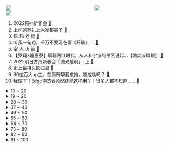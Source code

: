 <div >
	<a style="float:left;width:55%;" href = "https://github.com/anuraghazra/github-readme-stats">
	 <img src = "https://github-readme-stats.vercel.app/api?username=iuuuuuaena&theme=buefy&show_icons=true"/>
	</a>
	<a  style="float:right;width:45%" href = "https://github.com/anuraghazra/github-readme-stats">
	 <img  src="https://github-readme-stats.vercel.app/api/top-langs/?username=anuraghazra&layout=compact"/>
	</a>
	</div>

[![](https://img.shields.io/badge/jxd-@jxdgogogo.xyz-yellowgreen.svg)](https://www.jxdgogogo.xyz)<br>
1. 2022原神新春会 [:link:](//www.bilibili.com/video/BV1sT4y127SN) <br>
2. 上司的葬礼上大家都哭了 [:link:](//www.bilibili.com/video/BV1uT4y127Ux) <br>
3. 猫 和 老 鼠 [:link:](//www.bilibili.com/video/BV1b3411Y7UQ) <br>
4. 听我一句劝，千万不要现在看《开端》！ [:link:](//www.bilibili.com/video/BV19R4y1M737) <br>
5. 宰 人 火 箭 [:link:](//www.bilibili.com/video/BV1rr4y1e7ec) <br>
6. 【罗翔×喻恩泰】聊聊网红时代。从人和宇宙的关系说起…【确实该聊聊】 [:link:](//www.bilibili.com/video/BV1aR4y1M7pQ) <br>
7. 2022明日方舟新春会「流光启明」-上 [:link:](//www.bilibili.com/video/BV1C44y1W7F9) <br>
8. 史上最持久欧拉盘 [:link:](//www.bilibili.com/video/BV14P4y177xW) <br>
9. 30位百大up主，在厕所帮我求婚，能成功吗？ [:link:](//www.bilibili.com/video/BV15R4y1u71U) <br>
10. 我惊了！Edge浏览器竟然还能这样用？！很多人都不知道...... [:link:](//www.bilibili.com/video/BV1PS4y1771m) <br>
<details>
<summary>10 ~ 20</summary>

11. 【原神新春会】一梦千宵 [:link:](//www.bilibili.com/video/BV1QL4y147wM) <br>
12. 三男二女吸食笑气被警察抓获后竟说出这话？ [:link:](//www.bilibili.com/video/BV1iY411b7nK) <br>
13. 我很害怕，怕你流口水流到脱水。。 [:link:](//www.bilibili.com/video/BV1kY411474k) <br>
14. 想趁百大给她惊喜，却把她惹哭了...... [:link:](//www.bilibili.com/video/BV14S4y1L7PK) <br>
15. 评分5.1！起飞失败！一烂到底！《特利迦奥特曼》最终完结吐槽 [:link:](//www.bilibili.com/video/BV1Hr4y1e7Md) <br>
16. 空 气 炸 锅 牛 逼 症 [:link:](//www.bilibili.com/video/BV1qF411p7kc) <br>
17. 我必须在大师决斗中闪光抽卡【水无月菌】 [:link:](//www.bilibili.com/video/BV18P4y1P75m) <br>
18. 一千元打造游戏手机，干翻最新小米12Pro旗舰机！ [:link:](//www.bilibili.com/video/BV1cR4y1u7Xo) <br>
19. 【基德】爆肝1月，汇总52篇论文，5大新冠毒王全面报告 [:link:](//www.bilibili.com/video/BV1U3411h7nE) <br>
</details>
<details>
<summary>19 ~ 20</summary>

20. 我又开了个网吧！ [:link:](//www.bilibili.com/video/BV1Lr4y1e7YD) <br>
21. 被这带货的主播笑死 [:link:](//www.bilibili.com/video/BV1U34y1i74G) <br>
22. 【白敬亭】2022，新的一年，新的开端！ [:link:](//www.bilibili.com/video/BV1p34y1q7m2) <br>
23. 卷  起  来  了（物理） [:link:](//www.bilibili.com/video/BV1ab4y1n7J2) <br>
24. 【原神新春会】😆每 天 一 遍，生 草 无 限😆 [:link:](//www.bilibili.com/video/BV1ca411m7do) <br>
25. 【原神】当我爸用上了可莉导航语音！ [:link:](//www.bilibili.com/video/BV1Bq4y1k7mc) <br>
26. 这个英文网名惊艳到我了！ [:link:](//www.bilibili.com/video/BV19P4y1P73Y) <br>
27. 【医学博士】如何把他杀伪装成自杀？I 非自然死亡 [:link:](//www.bilibili.com/video/BV1qr4y1e7DJ) <br>
28. 【原神新春会】陪你跨越尘世的旅途 [:link:](//www.bilibili.com/video/BV1Fa411m7uE) <br>
</details>
<details>
<summary>28 ~ 30</summary>

29. 网红博主刘庸干净又卫生在印度确诊新冠：已居家隔离 好了再更新 [:link:](//www.bilibili.com/video/BV1kq4y1C7Z9) <br>
30. 《当代年轻人过年怼亲戚指南》 [:link:](//www.bilibili.com/video/BV1ES4y17765) <br>
31. 裁判：超速可以判吗 [:link:](//www.bilibili.com/video/BV1RZ4y1f7k2) <br>
32. 魈：别唱了旅行者羞死人了啊啊啊！！！ [:link:](//www.bilibili.com/video/BV1wf4y1F7CJ) <br>
33. 【原神新春会】给另一个世界的你 [:link:](//www.bilibili.com/video/BV15m4y1S7mD) <br>
34. 五菱神车：车不行，别怪路不平 [:link:](//www.bilibili.com/video/BV1aY411b7Pe) <br>
35. 人民的背后有坚强的后盾，致敬英雄！ #我是律师 [:link:](//www.bilibili.com/video/BV1Rq4y1k71c) <br>
36. 《原魔》角色演示-「钟巴：听书人」 [:link:](//www.bilibili.com/video/BV1d34y1i76d) <br>
37. 油 炸 牛 排 天 花 板 [:link:](//www.bilibili.com/video/BV1tF411p7GN) <br>
</details>
<details>
<summary>37 ~ 40</summary>

38. 电影院的“爱情” [:link:](//www.bilibili.com/video/BV1FY411b7y4) <br>
39. deep♂夹奥特曼终篇：永远的♂自由 [:link:](//www.bilibili.com/video/BV18P4y177Uq) <br>
40. 丢掉多余的自我，遇上最真实的你，善待自己，不负韶华，感谢百万个你们的支持~ [:link:](//www.bilibili.com/video/BV1h3411Y7m9) <br>
41. 曾经Cheems也想过一了百了 [:link:](//www.bilibili.com/video/BV1oS4y157YY) <br>
42. 【Minecraft 4K】我们几乎烧完了全年预算——只为这200秒的极致效果  GNwork新年建筑展示 [:link:](//www.bilibili.com/video/BV1ja411m7Du) <br>
43. 【STN快报第六季18】我这里有笔钱没处花，你那里有NFT吗？ [:link:](//www.bilibili.com/video/BV183411h7DS) <br>
44. 社恐和理发师的沟通有多困难… [:link:](//www.bilibili.com/video/BV1aP4y1772w) <br>
45. 在网络随机聊天室遇到一段令人感动到落泪的音乐，对于这两个女生来说，这应该会成为她们人生中最美好的一段回忆吧 [:link:](//www.bilibili.com/video/BV1s3411Y7ch) <br>
46. 12元一碟，胖头鱼连吃24碟，吊打排名第一海鲜火锅【怎么这么值ep35-纯味斑鱼府】 [:link:](//www.bilibili.com/video/BV1Zm4y1U7JK) <br>
</details>
<details>
<summary>46 ~ 50</summary>

47. “米津玄师，你要当原告是吧！” [:link:](//www.bilibili.com/video/BV1Kr4y1e7tQ) <br>
48. 奥托之死？真琪揭露！带你看崩坏3主线最大爆点！「崩坏3剧情讲堂#10」 [:link:](//www.bilibili.com/video/BV1fZ4y1f7U4) <br>
49. 林冲受难！鲁智深大闹野猪林！柴进登场！《水浒传》P5（刺配沧州） [:link:](//www.bilibili.com/video/BV13F411p7JC) <br>
50. 25岁时没人告诉你的事情，趁早知道的8条建议|关于金钱、爱情、工作、原生家庭、年龄焦虑【姜Dora】 [:link:](//www.bilibili.com/video/BV16S4y157TV) <br>
51. 革命年代共产党的红军很穷？【思维实验室】 [:link:](//www.bilibili.com/video/BV1D5411f7ch) <br>
52. 林宛瑜的价值观｜22岁再看12岁的剧 [:link:](//www.bilibili.com/video/BV1Hu41117i2) <br>
53. 成年阴影再加一个！开年最司锅姨的好剧！详细解说国产剧《开端》9-12集 [:link:](//www.bilibili.com/video/BV1XZ4y1f7Vd) <br>
54. 【3D东方】永夜抄 - part 1 [:link:](//www.bilibili.com/video/BV19P4y177iz) <br>
55. 吴京给黑人小伙喝假酒，但是怎么拍情绪都上不来 [:link:](//www.bilibili.com/video/BV1ya41127kk) <br>
</details>
<details>
<summary>55 ~ 60</summary>

56. 金 钱 豹 物 种 入 侵 ！！！ [:link:](//www.bilibili.com/video/BV1kZ4y1f7CJ) <br>
57. 张镇辉台球正经教学【6个不太建议使用的技巧】11.0版本 [:link:](//www.bilibili.com/video/BV1oZ4y1o7Lf) <br>
58. 【明日方舟新春会】海猫厨房 [:link:](//www.bilibili.com/video/BV13R4y1u7JT) <br>
59. 【澄清视频】本来没打算在B站发，现在看来很有必要 [:link:](//www.bilibili.com/video/BV14m4y1S7Ux) <br>
60. 快乐一哥入驻b站 大家好我是宋家腾，了解一下 [:link:](//www.bilibili.com/video/BV1hq4y1C7Bs) <br>
61. ⚡我 叫 焦 鹤 云⚡ [:link:](//www.bilibili.com/video/BV1qP4y177EA) <br>
62. “差九岁怎么了，这天赐的cp感” [:link:](//www.bilibili.com/video/BV1144y1W7AU) <br>
63. 来玩崩坏3吧，______！ [:link:](//www.bilibili.com/video/BV15F411p74M) <br>
64. 清台3000日元一回超级扭蛋机！竟然连出大奖！！ [:link:](//www.bilibili.com/video/BV1tu41117C3) <br>
</details>
<details>
<summary>64 ~ 70</summary>

65. 玩了六年推币机，头一次中大奖，一个硬币推倒三座硬币高塔！！！ [:link:](//www.bilibili.com/video/BV1S34y1i7UH) <br>
66. 如果锅姨提的是旺仔牛奶 [:link:](//www.bilibili.com/video/BV13q4y1w7Ha) <br>
67. 你只管睡 剩下的交给我 [:link:](//www.bilibili.com/video/BV1pT4y127ru) <br>
68. 当你和广东人吃火锅 [:link:](//www.bilibili.com/video/BV153411Y781) <br>
69. 【原神新春会】原来他们也玩原神！！ [:link:](//www.bilibili.com/video/BV1Lr4y1e73j) <br>
70. 【抽奖预告】10W粉丝福利，送一台跑分185W价值2.3W全家桶电脑给大家！仅限B站 [:link:](//www.bilibili.com/video/BV1Z34y1i78w) <br>
71. 烈日下，他以推冰块的行为艺术来告诉你什么叫碌碌无为 [:link:](//www.bilibili.com/video/BV1GF411p7LS) <br>
72. 后续来了....这么无聊且痛苦的事情，不会再做第二次了！(つД`) [:link:](//www.bilibili.com/video/BV1NR4y1u7SL) <br>
73. 爱情来得太快就像龙卷风 [:link:](//www.bilibili.com/video/BV1i44y1L73D) <br>
</details>
<details>
<summary>73 ~ 80</summary>

74. 【原神新春会】璃云月海 [:link:](//www.bilibili.com/video/BV17m4y1S7PM) <br>
75. 妈沫克星 [:link:](//www.bilibili.com/video/BV1n3411h7GG) <br>
76. 《镜双城》：奖励自己一部古偶是吧？？ [:link:](//www.bilibili.com/video/BV1GT4y1y7Ax) <br>
77. 警员：这次我必能反杀警长！！ [:link:](//www.bilibili.com/video/BV1b3411h7uT) <br>
78. 一个月电费7000块钱？？背后原因令人暖脚。【懂点儿啥】 [:link:](//www.bilibili.com/video/BV17S4y1777D) <br>
79. 东北超市的试吃也太吓人了……………… [:link:](//www.bilibili.com/video/BV1uF411p7hv) <br>
80. 《 过 年 装 逼 神 器 》 [:link:](//www.bilibili.com/video/BV1Vq4y1C7Mc) <br>
81. 史上第一位LV7诞生? [:link:](//www.bilibili.com/video/BV1TR4y1T7dB) <br>
82. 大哥有事真上啊 [:link:](//www.bilibili.com/video/BV1Fu41117Tv) <br>
</details>
<details>
<summary>82 ~ 90</summary>

83. 【原神新春会】关于吃拉面会冒出狐狸这件事 [:link:](//www.bilibili.com/video/BV16a41127bT) <br>
84. 翻翻理科生上课画的本子～ [:link:](//www.bilibili.com/video/BV15f4y1F71P) <br>
85. 【原神新春会】提瓦特偶像大师【爆肝描改动画】 [:link:](//www.bilibili.com/video/BV1J3411Y78J) <br>
86. （这也能解说？！）前方高燃的玩具赛车对决！男人的快乐系列！ [:link:](//www.bilibili.com/video/BV1Pr4y1e7dj) <br>
87. 不愧是战斗民族的女人！ #眼神交流 #婆媳 [:link:](//www.bilibili.com/video/BV15R4y1u7i8) <br>
88. 【原神】渊下宫十大生草区域 从第一个开始就离谱了 [:link:](//www.bilibili.com/video/BV1cF411p7KW) <br>
89. 丑丑的土猫也是可爱的！ [:link:](//www.bilibili.com/video/BV1Ub4y1J7Zt) <br>
90. 【22娘×33娘】答应我，不要再当舔狗了！ [:link:](//www.bilibili.com/video/BV1mS4y157g5) <br>
91. 全网首吃“蟹老板”，眼睛跟天线一样，做蟹肉煲绝了 [:link:](//www.bilibili.com/video/BV1Qr4y1Y7WP) <br>
</details>
<details>
<summary>91 ~ 100</summary>

92. 我和百万粉up主同居了！ [:link:](//www.bilibili.com/video/BV1yF411p79b) <br>
93. 【原神新春会】踏上仅属于自己的路，终点是重逢。 [:link:](//www.bilibili.com/video/BV1Am4y1S71t) <br>
94. 后来才发现，有的人可能天生就是解开基因锁的BUG存在！ [:link:](//www.bilibili.com/video/BV1kR4y1M7s8) <br>
95. 动物园的成员：老猴子 [:link:](//www.bilibili.com/video/BV1wR4y1u7LF) <br>
96. 再猜不出来我也没办法了 [:link:](//www.bilibili.com/video/BV1fm4y1U7ZY) <br>
97. 现在玩具都卷成这样了吗？！！好想要拥有！！！ [:link:](//www.bilibili.com/video/BV1aR4y1M7PE) <br>
98. 【方舟动画】《皮痒：监狱风云》 [:link:](//www.bilibili.com/video/BV1yP4y177QG) <br>
99. 这不得起飞呀！！ [:link:](//www.bilibili.com/video/BV1AL411w7Fg) <br>
100. 知名UP主停更后去哪了？他们的回答出乎预料 [:link:](//www.bilibili.com/video/BV1W3411Y76o) <br>
</details>
